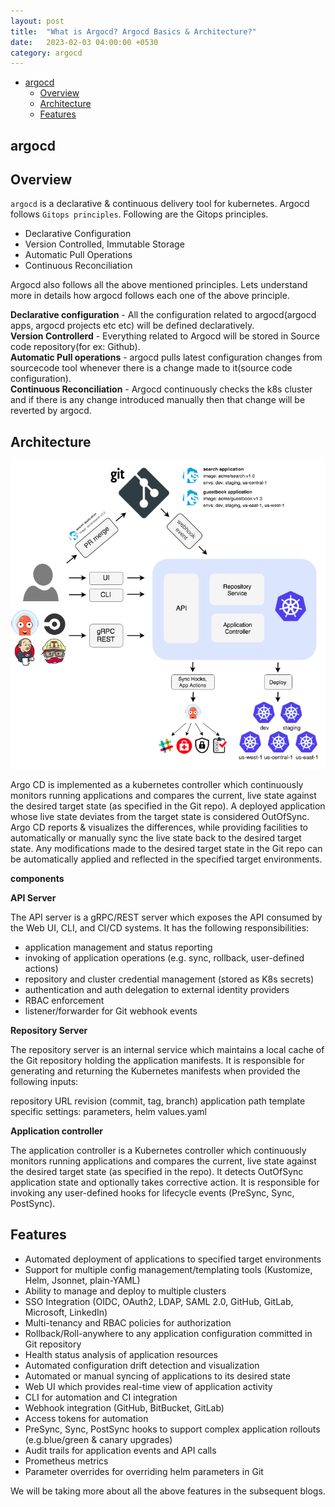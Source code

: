 ```yaml
---
layout: post
title:  "What is Argocd? Argocd Basics & Architecture?"
date:   2023-02-03 04:00:00 +0530
category: argocd
---
```


- [argocd](#argocd)
   - [Overview](#overview)
   - [Architecture](#architecture)
   - [Features](#features)
   
## argocd

## Overview

`argocd` is a declarative & continuous delivery tool for kubernetes. Argocd follows `Gitops principles`. Following are the Gitops principles.

- Declarative Configuration
- Version Controlled, Immutable Storage
- Automatic Pull Operations
- Continuous Reconciliation

Argocd also follows all the above mentioned principles. Lets understand more in details how argocd follows each one of the above principle.

**Declarative configuration** - All the configuration related to argocd(argocd apps, argocd projects etc etc) will be defined declaratively.
<br/>
**Version Controllerd** - Everything related to Argocd will be stored in Source code repository(for ex: Github).
<br/>
**Automatic Pull operations** - argocd pulls latest configuration changes from sourcecode tool whenever there is a change made to it(source code configuration). 
<br/>
**Continuous Reconciliation** - Argocd continuously checks the k8s cluster and if there is any change introduced manually then that change will be reverted by argocd.


## Architecture

![alt text](/assets/images/argocd-architecture.png)

Argo CD is implemented as a kubernetes controller which continuously monitors running applications and compares the current, live state against the desired target state (as specified in the Git repo). A deployed application whose live state deviates from the target state is considered OutOfSync. Argo CD reports & visualizes the differences, while providing facilities to automatically or manually sync the live state back to the desired target state. Any modifications made to the desired target state in the Git repo can be automatically applied and reflected in the specified target environments.

**components**

**API Server**

The API server is a gRPC/REST server which exposes the API consumed by the Web UI, CLI, and CI/CD systems. It has the following responsibilities:

- application management and status reporting
- invoking of application operations (e.g. sync, rollback, user-defined actions)
- repository and cluster credential management (stored as K8s secrets)
- authentication and auth delegation to external identity providers
- RBAC enforcement
- listener/forwarder for Git webhook events

**Repository Server**

The repository server is an internal service which maintains a local cache of the Git repository holding the application manifests. It is responsible for generating and returning the Kubernetes manifests when provided the following inputs:

repository URL
revision (commit, tag, branch)
application path
template specific settings: parameters, helm values.yaml


**Application controller**

The application controller is a Kubernetes controller which continuously monitors running applications and compares the current, live state against the desired target state (as specified in the repo). It detects OutOfSync application state and optionally takes corrective action. It is responsible for invoking any user-defined hooks for lifecycle events (PreSync, Sync, PostSync).

## Features

- Automated deployment of applications to specified target environments
- Support for multiple config management/templating tools (Kustomize, Helm, Jsonnet, plain-YAML)
- Ability to manage and deploy to multiple clusters
- SSO Integration (OIDC, OAuth2, LDAP, SAML 2.0, GitHub, GitLab, Microsoft, LinkedIn)
- Multi-tenancy and RBAC policies for authorization
- Rollback/Roll-anywhere to any application configuration committed in Git repository
- Health status analysis of application resources
- Automated configuration drift detection and visualization
- Automated or manual syncing of applications to its desired state
- Web UI which provides real-time view of application activity
- CLI for automation and CI integration
- Webhook integration (GitHub, BitBucket, GitLab)
- Access tokens for automation
- PreSync, Sync, PostSync hooks to support complex application rollouts (e.g.blue/green & canary upgrades)
- Audit trails for application events and API calls
- Prometheus metrics
- Parameter overrides for overriding helm parameters in Git


We will be taking more about all the above features in the subsequent blogs.